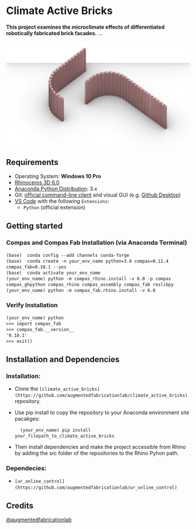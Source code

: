 
# Climate Active Bricks


**This project examines the microclimate effects of differentiated robotically fabricated brick facades.** ...

![Brickwall Example 2](/docs/images/brickwall_ex2.jpg)


## Requirements

* Operating System: **Windows 10 Pro**
* [Rhinoceros 3D 6.0](https://www.rhino3d.com/)
* [Anaconda Python Distribution](https://www.anaconda.com/download/): 3.x
* Git: [official command-line client](https://git-scm.com/) and visual GUI (e.g. [Github Desktop](https://desktop.github.com/))
* [VS Code](https://code.visualstudio.com/) with the following `Extensions`:
  * `Python` (official extension)


## Getting started


### Compas and Compas Fab Installation (via Anaconda Terminal)
    
    (base)  conda config --add channels conda-forge
    (base)  conda create -n your_env_name python=3.6 compas=0.11.4 compas_fab=0.10.1 --yes
    (base)  conda activate your_env_name
    (your_env_name) python -m compas_rhino.install -v 6.0 -p compas compas_ghpython compas_rhino compas_assembly compas_fab roslibpy
    (your_env_name) python -m compas_fab.rhino.install -v 6.0
    
### Verify Installation

    (your_env_name) python
    >>> import compas_fab
    >>> compas_fab.__version__
    '0.10.1'
    >>> exit()


## Installation and Dependencies

### Installation:

* Clone the `[climate_active_bricks](https://github.com/augmentedfabricationlab/climate_active_bricks)` repository.
* Use pip install to copy the repository to your Anaconda environment site pacakges:

        (your_env_name) pip install your_filepath_to_climate_active_bricks

* Then install dependencies and make the project accessible from Rhino by adding the src folder of the repositories to the Rhino Pyhon path.

### Dependecies:

* `[ur_online_control](https://github.com/augmentedfabricationlab/ur_online_control)` 


Credits
-------------

[@augmentedfabricationlab](https://github.com/augmentedfabricationlab)
